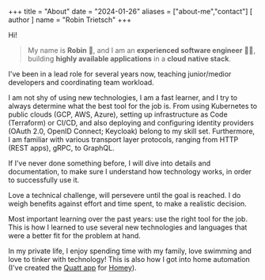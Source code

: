 +++
title = "About"
date = "2024-01-26"
aliases = ["about-me","contact"]
[ author ]
  name = "Robin Trietsch"
+++

Hi!

> My name is **Robin** 👋, and I am an **experienced software engineer** 👨‍💻, building **highly available applications** in a **cloud native stack**.

I've been in a lead role for several years now, teaching junior/medior developers and coordinating team workload.

I am not shy of using new technologies, I am a fast learner, and I try to always determine what the best tool for the job is.  From using Kubernetes to public clouds (GCP, AWS, Azure), setting up infrastructure as Code (Terraform) or CI/CD, and also deploying and configuring identity providers (OAuth 2.0, OpenID Connect; Keycloak) belong to my skill set.
Furthermore, I am familiar with various transport layer protocols, ranging from HTTP (REST apps), gRPC, to GraphQL.

If I've never done something before, I will dive into details and documentation, to make sure I understand how technology works, in order to successfully use it.

Love a technical challenge, will persevere until the goal is reached. I do weigh benefits against effort and time spent, to make a realistic decision.

Most important learning over the past years: use the right tool for the job. This is how I learned to use several new technologies and languages that were a better fit for the problem at hand.

In my private life, I enjoy spending time with my family, love swimming and love to tinker with technology! This is also how I got into home automation (I've created the [Quatt app](https://github.com/trietsch/io.quatt) for [Homey](https://homey.app/nl-nl/app/io.quatt/Quatt/)).
